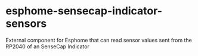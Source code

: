 # esphome-sensecap-indicator-sensors
External component for Esphome that can read sensor values sent from the RP2040 of an SenseCap Indicator
